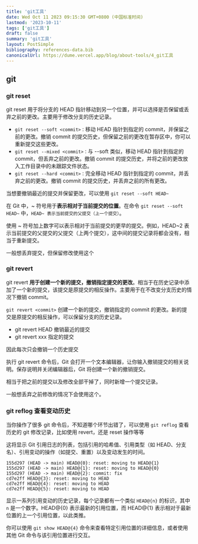 ```yaml
---
title: 'git工具'
date: Wed Oct 11 2023 09:15:30 GMT+0800 (中国标准时间)
lastmod: '2023-10-11'
tags: ['git工具']
draft: false
summary: 'git工具'
layout: PostSimple
bibliography: references-data.bib
canonicalUrl: https://dume.vercel.app/blog/about-tools/4_git工具
---
```


## git

### git reset

git reset 用于将分支的 HEAD 指针移动到另一个位置，并可以选择是否保留或丢弃之前的更改。主要用于修改分支的历史记录。

- `git reset --soft <commit>：`移动 HEAD 指针到指定的 commit，并保留之前的更改。撤销 commit 的提交历史，但保留之前的更改在暂存区中，你可以重新提交这些更改。
- `git reset --mixed <commit>：`与 --soft 类似，移动 HEAD 指针到指定的 commit，但丢弃之前的更改。撤销 commit 的提交历史，并将之前的更改放入工作目录中的未跟踪文件状态。
- `git reset --hard <commit>：`完全移动 HEAD 指针到指定的 commit，并丢弃之前的更改。撤销 commit 的提交历史，并丢弃之前的所有更改。

当想要撤销最近的提交并保留更改，可以使用 `git reset --soft HEAD~`

在 Git 中，~ 符号用于**表示相对于当前提交的位置**。在命令 `git reset --soft HEAD~` 中，`HEAD~ 表示当前提交的父提交（上一个提交）`。

使用 ~ 符号加上数字可以表示相对于当前提交的更早的提交。例如，HEAD~2 表示当前提交的父提交的父提交（上两个提交），这中间的提交记录将都会没有，相当于重新提交。

一般想丢弃提交，但保留修改使用这个

### git revert

git revert **用于创建一个新的提交，撤销指定提交的更改**。相当于在历史记录中添加了一个新的提交，该提交是原提交的相反操作。主要用于在不改变分支历史的情况下撤销 commit。

`git revert <commit>` 创建一个新的提交，撤销指定的 commit 的更改。新的提交是原提交的相反操作，可以保留分支的历史记录。

- git revert HEAD 撤销最近的提交
- git revert xxx 指定的提交

因此每次只会撤销一个历史提交

执行 git revert 命令后，Git 会打开一个文本编辑器，让你输入撤销提交的相关说明。保存说明并关闭编辑器后，Git 将创建一个新的撤销提交。

相当于把之前的提交以及修改全部干掉了，同时新增一个提交记录。

一般想丢弃之前修改的情况下会使用这个。

### git reflog 查看变动历史

当你操作了很多 git 命令后，不知道哪个环节出错了，可以使用 `git reflog` 查看历史的 git 修改记录，比如使用 revert，还是 reset 操作等等

这将显示 Git 引用日志的列表，包括引用的哈希值、引用类型（如 HEAD、分支名）、引用变动的操作（如提交、重置）以及变动发生的时间。

```
155d297 (HEAD -> main) HEAD@{0}: reset: moving to HEAD@{1}
155d297 (HEAD -> main) HEAD@{1}: reset: moving to HEAD@{0}
155d297 (HEAD -> main) HEAD@{2}: commit: fix
cd7e2ff HEAD@{3}: reset: moving to HEAD
cd7e2ff HEAD@{4}: reset: moving to HEAD
cd7e2ff HEAD@{5}: reset: moving to HEAD
```

显示一系列引用变动的历史记录，每个记录都有一个类似 `HEAD@{n}` 的标识，其中 `n` 是一个数字。HEAD@{0} 表示最新的引用位置，而 HEAD@{1} 表示相对于最新位置的上一个引用位置，以此类推。

你可以使用 `git show HEAD@{4}` 命令来查看特定引用位置的详细信息，或者使用其他 Git 命令与该引用位置进行交互。
